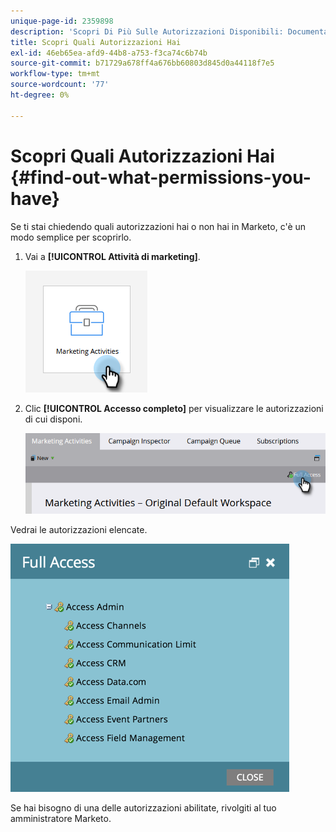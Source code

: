 ```yaml
---
unique-page-id: 2359898
description: 'Scopri Di Più Sulle Autorizzazioni Disponibili: Documentazione Di Marketo - Documentazione Del Prodotto'
title: Scopri Quali Autorizzazioni Hai
exl-id: 46eb65ea-afd9-44b8-a753-f3ca74c6b74b
source-git-commit: b71729a678ff4a676bb60803d845d0a44118f7e5
workflow-type: tm+mt
source-wordcount: '77'
ht-degree: 0%

---
```


# Scopri Quali Autorizzazioni Hai {#find-out-what-permissions-you-have}

Se ti stai chiedendo quali autorizzazioni hai o non hai in Marketo, c&#39;è un modo semplice per scoprirlo.

1. Vai a **[!UICONTROL Attività di marketing]**.

   ![](assets/find-out-what-permissions-you-have-1.png)

1. Clic **[!UICONTROL Accesso completo]** per visualizzare le autorizzazioni di cui disponi.

   ![](assets/find-out-what-permissions-you-have-2.png)

Vedrai le autorizzazioni elencate.

![](assets/find-out-what-permissions-you-have-3.png)

Se hai bisogno di una delle autorizzazioni abilitate, rivolgiti al tuo amministratore Marketo.
